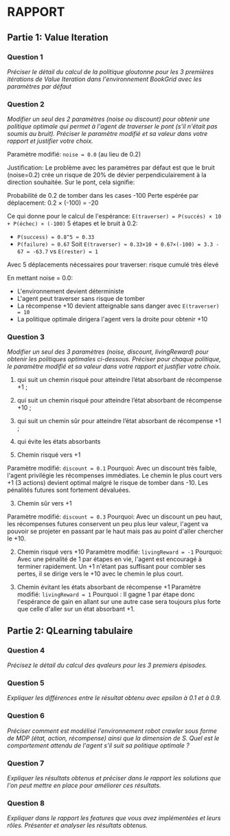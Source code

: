 # RAPPORT

## Partie 1: Value Iteration

### Question 1 
*Préciser le détail du calcul de la politique gloutonne pour les 3 premières itérations de Value Iteration dans l'environnement BookGrid avec les paramètres par défaut*

### Question 2
*Modifier un seul des 2 paramètres (noise ou discount) pour obtenir une politique optimale qui permet à l'agent de traverser le pont (s'il n'était pas soumis au bruit). Préciser le paramètre modifié et sa valeur dans votre rapport et justifier votre choix.*

Paramètre modifié: `noise = 0.0` (au lieu de 0.2)

Justification:
Le problème avec les paramètres par défaut est que le bruit (noise=0.2) crée un risque de 20% de dévier perpendiculairement à la direction souhaitée. Sur le pont, cela signifie:

Probabilité de 0.2 de tomber dans les cases -100
Perte espérée par déplacement: 0.2 × (-100) = -20

Ce qui donne pour le calcul de l'espérance:
`E(traverser) = P(succés) × 10 + P(échec) × (-100)`
5 étapes et le bruit à 0.2:
 - `P(success) = 0.8^5 ≈ 0.33`
 - `P(failure) ≈ 0.67`
Soit `E(traverser) ≈ 0.33×10 + 0.67×(-100) = 3.3 - 67 = -63.7`
vs `E(rester) = 1`

Avec 5 déplacements nécessaires pour traverser: risque cumulé très élevé

En mettant noise = 0.0:

 - L'environnement devient déterministe
 - L'agent peut traverser sans risque de tomber
 - La récompense +10 devient atteignable sans danger avec `E(traverser) = 10`
 - La politique optimale dirigera l'agent vers la droite pour obtenir +10


### Question 3
*Modifier un seul des 3 paramètres (noise, discount, livingReward) pour obtenir les politiques optimales ci-dessous. Préciser pour chaque politique, le paramètre modifié et sa valeur dans votre rapport et justifier votre choix.*

1. qui suit un chemin risqué pour atteindre l’état absorbant de récompense +1 ;
2. qui suit un chemin risqué pour atteindre l’état absorbant de récompense +10 ;
3. qui suit un chemin sûr pour atteindre l’état absorbant de récompense +1 ;
4. qui évite les états absorbants

1. Chemin risqué vers +1

Paramètre modifié: `discount = 0.1`
Pourquoi: Avec un discount très faible, l'agent privilégie les récompenses immédiates. Le chemin le plus court vers +1 (3 actions) devient optimal malgré le risque de tomber dans -10. Les pénalités futures sont fortement dévaluées.

3. Chemin sûr vers +1

Paramètre modifié: `discount = 0.3`
Pourquoi: Avec un discount un peu haut, les récompenses futures conservent un peu plus leur valeur, l'agent va pouvoir se projeter en passant par le haut mais pas au point d'aller chercher le +10.

2. Chemin risqué vers +10
Paramètre modifié: `livingReward = -1`
Pourquoi: Avec une pénalité de 1 par étapes en vie, l'agent est encouragé à terminer rapidement. Un +1 n'étant pas suffisant pour combler ses pertes, il se dirige vers le +10 avec le chemin le plus court. 

4. Chemin évitant les états absorbant de récompense +1
Paramètre modifié: `livingReward = 1`
Pourquoi : Il gagne 1 par étape donc l'espérance de gain en allant sur une autre case sera toujours plus forte que celle d'aller sur un état absorbant +1.

## Partie 2: QLearning tabulaire

### Question 4
*Précisez le détail du calcul des qvaleurs pour les 3 premiers épisodes.*

### Question 5
*Expliquer les différences entre le résultat obtenu avec epsilon à 0.1 et à 0.9.*

### Question 6
*Préciser comment est modélisé l'environnement robot crawler sous forme de MDP (état, action, récompense) ainsi que la dimension de S. Quel est le comportement attendu de l'agent s'il suit sa politique optimale ?*


### Question 7
*Expliquer les résultats obtenus et préciser dans le rapport les solutions que l'on peut mettre en place pour améliorer ces résultats.*

### Question 8
*Expliquer dans le rapport les features que vous avez implémentées et leurs rôles. Présenter et analyser les résultats obtenus.*




